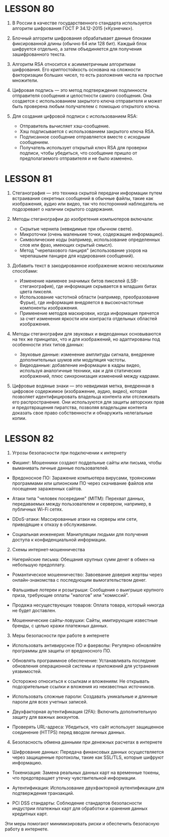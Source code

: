 # LESSON 80

1. В России в качестве государственного стандарта используется алгоритм шифрования ГОСТ Р 34.12-2015 («Кузнечик»).

2. Блочный алгоритм шифрования обрабатывает данные блоками фиксированной длины (обычно 64 или 128 бит). Каждый блок шифруется отдельно, а затем объединяется для получения зашифрованного текста.

3. Алгоритм RSA относится к асимметричным алгоритмам шифрования. Его криптостойкость основана на сложности факторизации больших чисел, то есть разложения числа на простые множители.

4. Цифровая подпись — это метод подтверждения подлинности отправителя сообщения и целостности самого сообщения. Она создается с использованием закрытого ключа отправителя и может быть проверена любым получателем с помощью открытого ключа.

5. Для создания цифровой подписи с использованием RSA:
   - Отправитель вычисляет хэш-сообщение.
   - Хэш подписывается с использованием закрытого ключа RSA.
   - Подписанное сообщение отправляется вместе с исходным сообщением.
   - Получатель использует открытый ключ RSA для проверки подписи, чтобы убедиться, что сообщение пришло от предполагаемого отправителя и не было изменено.

# LESSON 81 

1. Стеганография — это техника скрытой передачи информации путем встраивания секретных сообщений в обычные файлы, такие как изображения, аудио или видео, так что посторонний наблюдатель не подозревает о наличии скрытого содержания.

2. Методы стеганографии до изобретения компьютеров включали:
   - Скрытые чернила (невидимые при обычном свете).
   - Микроточки (очень маленькие точки, содержащие информацию).
   - Символические коды (например, использование определенных слов или фраз, имеющих скрытый смысл).
   - Метод "черепахового панциря" (использование узоров на черепашьем панцире для кодирования сообщений).

3. Добавить текст в закодированное изображение можно несколькими способами:
   - Изменение наименее значимых битов пикселей (LSB-стеганография), где информация скрывается в младших битах цвета пикселя.
   - Использование частотной области (например, преобразование Фурье), где информация внедряется в высокочастотные компоненты изображения.
   - Применение методов маскировки, когда информация прячется за счет изменения яркости или контраста отдельных областей изображения.

4. Методы стеганографии для звуковых и видеоданных основываются на тех же принципах, что и для изображений, но адаптированы под особенности этих типов данных:
   - Звуковые данные: изменение амплитуды сигнала, внедрение дополнительных шумов или модуляция частоты.
   - Видеоданные: добавление информации в кадры видео, используя аналогичные техники, как и для статических изображений, плюс синхронизация изменений между кадрами.

5. Цифровые водяные знаки — это невидимая метка, внедренная в цифровое содержимое (изображение, аудио, видео), которая позволяет идентифицировать владельца контента или отслеживать его распространение. Они используются для защиты авторских прав и предотвращения пиратства, позволяя владельцам контента доказать свое право собственности и обнаружить нелегальные копии.

# LESSON 82

1. Угрозы безопасности при подключении к интернету

- Фишинг: Мошенники создают поддельные сайты или письма, чтобы выманивать личные данные пользователей.
  
- Вредоносное ПО: Заражение компьютера вирусами, троянскими программами или шпионским ПО через скачивание файлов или посещение зараженных сайтов.

- Атаки типа "человек посередине" (MITM): Перехват данных, передаваемых между пользователем и сервером, например, в публичных Wi-Fi сетях.

- DDoS-атаки: Массированные атаки на серверы или сети, приводящие к отказу в обслуживании.

- Социальная инженерия: Манипуляции людьми для получения доступа к конфиденциальной информации.

 2. Схемы интернет-мошенничества

- Нигерийские письма: Обещания крупных сумм денег в обмен на небольшую предоплату.
  
- Романтическое мошенничество: Завоевание доверия жертвы через онлайн-знакомства с последующим вымогательством денег.

- Фальшивые лотереи и розыгрыши: Сообщения о выигрыше крупного приза, требующие оплаты "налогов" или "комиссий".

- Продажа несуществующих товаров: Оплата товара, который никогда не будет доставлен.

- Мошеннические сайты-ловушки: Сайты, имитирующие известные бренды, с целью кражи платежных данных.

 3. Меры безопасности при работе в интернете

- Использовать антивирусное ПО и фаерволы: Регулярно обновляйте программы для защиты от вредоносного ПО.

- Обновлять программное обеспечение: Устанавливать последние обновления операционной системы и приложений для устранения уязвимостей.

- Осторожно относиться к ссылкам и вложениям: Не открывать подозрительные ссылки и вложения из неизвестных источников.

- Использовать сложные пароли: Создавать уникальные и длинные пароли для всех учетных записей.

- Двухфакторная аутентификация (2FA): Включить дополнительную защиту для важных аккаунтов.

- Проверять URL-адреса: Убедиться, что сайт использует защищенное соединение (HTTPS) перед вводом личных данных.

 4. Безопасность обмена данными при денежных расчетах в интернете

- Шифрование данных: Передача финансовых данных осуществляется через защищенные протоколы, такие как SSL/TLS, которые шифруют информацию.

- Токенизация: Замена реальных данных карт на временные токены, что предотвращает утечку чувствительной информации.

- Аутентификация: Использование двухфакторной аутентификации для подтверждения транзакций.

- PCI DSS стандарты: Соблюдение стандартов безопасности индустрии платежных карт для обработки и хранения данных кредитных карт.

Эти меры помогают минимизировать риски и обеспечить безопасную работу в интернете.
